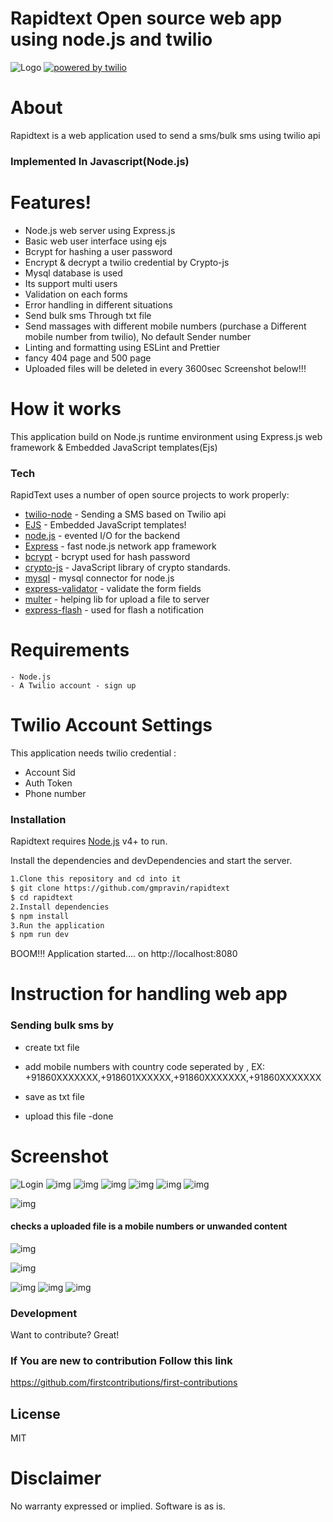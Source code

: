 # Rapidtext Open source web app using node.js and twilio
![Logo](https://raw.githubusercontent.com/gmpravin/twilio-example-nodejs/master/logo.png)
[![powered by twilio](https://raw.githubusercontent.com/gmpravin/twilio-example-nodejs/master/twilio-badge-clear.svg)]()

# About
 Rapidtext is a web application used to send a sms/bulk sms using twilio api
 ### Implemented In Javascript(Node.js)

# Features!
  - Node.js web server using Express.js
  - Basic web user interface using ejs
  - Bcrypt for hashing a user password
  - Encrypt & decrypt a twilio credential by Crypto-js 
  - Mysql database is used
  - Its support multi users
  - Validation on each forms
  - Error handling in different situations
  - Send bulk sms Through txt file
  - Send massages with different mobile numbers (purchase a Different mobile number from twilio), No default Sender number 
  - Linting and formatting using ESLint and Prettier
  - fancy 404 page and 500 page 
  - Uploaded files will be deleted in every 3600sec
  Screenshot below!!!
  

# How it works
This application build on Node.js runtime environment using Express.js web framework & Embedded JavaScript templates(Ejs)

### Tech

RapidText uses a number of open source projects to work properly:
* [twilio-node] - Sending a SMS based on Twilio api 
* [EJS] - Embedded JavaScript templates!
* [node.js] - evented I/O for the backend
* [Express] - fast node.js network app framework 
* [bcrypt] - bcrypt used for hash password 
* [crypto-js] - JavaScript library of crypto standards.
* [mysql] - mysql connector for node.js
* [express-validator] - validate the form fields
* [multer] - helping lib for upload a file to server
* [express-flash] - used for flash a notification

# Requirements

    - Node.js
    - A Twilio account - sign up
# Twilio Account Settings

This application needs twilio credential :

- Account Sid 
- Auth Token 
- Phone number

### Installation

Rapidtext requires [Node.js](https://nodejs.org/) v4+ to run.

Install the dependencies and devDependencies and start the server.

```sh
1.Clone this repository and cd into it
$ git clone https://github.com/gmpravin/rapidtext
$ cd rapidtext
2.Install dependencies 
$ npm install
3.Run the application
$ npm run dev
```

BOOM!!! Application started.... on http://localhost:8080

# Instruction for handling web app
### Sending bulk sms by
- create txt file
- add mobile numbers with country code seperated by ,
EX:    +91860XXXXXXX,+918601XXXXXX,+91860XXXXXXX,+91860XXXXXXX

- save as txt file 
- upload this file
-done


# Screenshot
![Login](https://raw.githubusercontent.com/gmpravin/rapidtext/master/screenshot/login.PNG)
![img](https://raw.githubusercontent.com/gmpravin/rapidtext/master/screenshot/register.PNG)
![img](https://raw.githubusercontent.com/gmpravin/rapidtext/master/screenshot/emailexist.PNG)
![img](https://raw.githubusercontent.com/gmpravin/rapidtext/master/screenshot/errcon.PNG)
![img](https://raw.githubusercontent.com/gmpravin/rapidtext/master/screenshot/regvalidation.PNG)
![img](https://raw.githubusercontent.com/gmpravin/rapidtext/master/screenshot/sendsms.PNG)
![img](https://raw.githubusercontent.com/gmpravin/rapidtext/master/screenshot/sms.PNG)

![img](https://raw.githubusercontent.com/gmpravin/rapidtext/master/screenshot/bulksms.PNG)
#### checks a uploaded file is a mobile numbers or unwanded content 
![img](https://raw.githubusercontent.com/gmpravin/rapidtext/master/screenshot/upoladnonnumbers.PNG)

![img](https://raw.githubusercontent.com/gmpravin/rapidtext/master/screenshot/bulksmsOK.PNG)

![img](https://raw.githubusercontent.com/gmpravin/rapidtext/master/screenshot/checkint.PNG)
![img](https://raw.githubusercontent.com/gmpravin/rapidtext/master/screenshot/responsive.PNG)
![img](https://raw.githubusercontent.com/gmpravin/rapidtext/master/screenshot/index.PNG)
### Development

Want to contribute? Great!

### If You are new to contribution Follow this link
 https://github.com/firstcontributions/first-contributions


License
----

MIT

# Disclaimer

 No warranty expressed or implied. Software is as is.


[//]: # (These are reference links used in the body of this note and get stripped out when the markdown processor does its job. There is no need to format nicely because it shouldn't be seen. Thanks SO - http://stackoverflow.com/questions/4823468/store-comments-in-markdown-syntax)


   
   [node.js]: <http://nodejs.org>
   [twilio-node]: <https://github.com/twilio/twilio-node> 
[ejs]: <https://github.com/mde/ejs> 
[bcrypt]: <https://github.com/shaneGirish/bcrypt-nodejs> 
[Express]:<https://expressjs.com/>
[crypto-js]:<https://github.com/brix/crypto-js>
 [multer]: <https://github.com/expressjs/multer>
   [express-validator]: <https://github.com/express-validator/express-validator> 
[express-flash]: <https://github.com/RGBboy/express-flash> 
[mysql]: <https://github.com/mysqljs/mysql> 
[crypto-js]:<https://github.com/brix/crypto-js>
